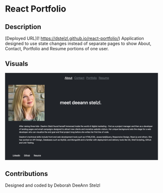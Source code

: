 # React Portfolio

## Description

[Deployed URL](! https://dstelzl.github.io/react-portfolio/) Application designed to use state changes instead of separate pages to show About, Contact, Portfolio and Resume portions of one user. 

## Visuals

![React Portfolio Screenshot](./src/assets/images/reactScreenshot.jpg)

## Contributions

Designed and coded by Deborah DeeAnn Stelzl

##

##

